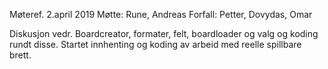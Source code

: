 Møteref. 2.april 2019
Møtte: Rune, Andreas     Forfall: Petter, Dovydas, Omar

Diskusjon vedr. Boardcreator, formater, felt, boardloader og valg og koding rundt disse.
Startet innhenting og koding av arbeid med reelle spillbare brett.
